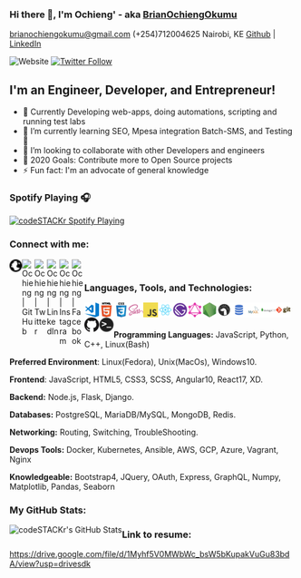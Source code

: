 ### Hi there 👋, I'm Ochieng' - aka [BrianOchiengOkumu][website]

brianochiengokumu@gmail.com
(+254)712004625
Nairobi, KE
[Github](github.com/brianochiengokumu) | [LinkedIn](linkedin.com/in/brianochiengokumu/)

![Website](https://img.shields.io/website?label=brianochiengokumu&style=for-the-badge&url=https%3A%2F%2Fcodestackr.com)
[![Twitter Follow](https://img.shields.io/twitter/follow/ochieng___?color=1DA1F2&logo=twitter&style=for-the-badge)](https://twitter.com/Ochieng___)

<!--
[![Website](https://www.linkedin.com/in/brianochiengokumu/)](https://www.linkedin.com/in/brianochiengokumu/)
[![Twitter Follow](https://img.shields.io/twitter/follow/Ochieng___?color=1DA1F2&logo=twitter&style=for-the-badge)](https://twitter.com/intent/follow?original_referer=https%3A%2F%2Fgithub.com%Ochieng___&screen_name=Ochieng___) -->

## I'm an Engineer, Developer, and Entrepreneur!

- 🔭 Currently Developing web-apps, doing automations, scripting and running test labs
- 🌱 I’m currently learning SEO, Mpesa integration Batch-SMS, and Testing 🤣
- 👯 I’m looking to collaborate with other Developers and engineers
- 🥅 2020 Goals: Contribute more to Open Source projects
- ⚡ Fun fact: I'm an advocate of general knowledge

### Spotify Playing 🎧

[<img src="https://now-playing-codestackr.vercel.app/api/spotify-playing" alt="codeSTACKr Spotify Playing" width="350" />](https://open.spotify.com/user/swyqyimdc12jajde4vpwd2x1b)

### Connect with me:

[<img align="left" alt="brianochiengokumu.com" width="22px" src="https://raw.githubusercontent.com/iconic/open-iconic/master/svg/globe.svg" />][email]

[<img align="left" alt="Ochieng | GitHub" width="22px" src="https://cdn.jsdelivr.net/npm/simple-icons@v3/icons/github.svg" />][github]

[<img align="left" alt="Ochieng | Twitter" width="22px" src="https://cdn.jsdelivr.net/npm/simple-icons@v3/icons/twitter.svg" />][twitter]

[<img align="left" alt="Ochieng | LinkedIn" width="22px" src="https://cdn.jsdelivr.net/npm/simple-icons@v3/icons/linkedin.svg" />][linkedin]

[<img align="left" alt="Ochieng | Instagram" width="22px" src="https://cdn.jsdelivr.net/npm/simple-icons@v3/icons/instagram.svg" />][instagram]

[<img align="left" alt="Ochieng | Facebook" width="22px" src="https://cdn.jsdelivr.net/npm/simple-icons@v3/icons/facebook.svg" />][facebook]

<br />

### Languages, Tools, and Technologies:

[<img align="left" alt="Visual Studio Code" width="26px" src="https://raw.githubusercontent.com/github/explore/80688e429a7d4ef2fca1e82350fe8e3517d3494d/topics/visual-studio-code/visual-studio-code.png" />][webdevplaylist]
[<img align="left" alt="HTML5" width="26px" src="https://raw.githubusercontent.com/github/explore/80688e429a7d4ef2fca1e82350fe8e3517d3494d/topics/html/html.png" />][webdevplaylist]
[<img align="left" alt="CSS3" width="26px" src="https://raw.githubusercontent.com/github/explore/80688e429a7d4ef2fca1e82350fe8e3517d3494d/topics/css/css.png" />][cssplaylist]
[<img align="left" alt="Sass" width="26px" src="https://raw.githubusercontent.com/github/explore/80688e429a7d4ef2fca1e82350fe8e3517d3494d/topics/sass/sass.png" />][cssplaylist]
[<img align="left" alt="JavaScript" width="26px" src="https://raw.githubusercontent.com/github/explore/80688e429a7d4ef2fca1e82350fe8e3517d3494d/topics/javascript/javascript.png" />][jsplaylist]
[<img align="left" alt="React" width="26px" src="https://raw.githubusercontent.com/github/explore/80688e429a7d4ef2fca1e82350fe8e3517d3494d/topics/react/react.png" />][reactplaylist]
[<img align="left" alt="Gatsby" width="26px" src="https://raw.githubusercontent.com/github/explore/e94815998e4e0713912fed477a1f346ec04c3da2/topics/gatsby/gatsby.png" />][webdevplaylist]
[<img align="left" alt="GraphQL" width="26px" src="https://raw.githubusercontent.com/github/explore/80688e429a7d4ef2fca1e82350fe8e3517d3494d/topics/graphql/graphql.png" />][webdevplaylist]
[<img align="left" alt="Node.js" width="26px" src="https://raw.githubusercontent.com/github/explore/80688e429a7d4ef2fca1e82350fe8e3517d3494d/topics/nodejs/nodejs.png" />][webdevplaylist]
[<img align="left" alt="Deno" width="26px" src="https://raw.githubusercontent.com/github/explore/361e2821e2dea67711cde99c9c40ed357061cf27/topics/deno/deno.png" />][webdevplaylist]
[<img align="left" alt="SQL" width="26px" src="https://raw.githubusercontent.com/github/explore/80688e429a7d4ef2fca1e82350fe8e3517d3494d/topics/sql/sql.png" />][webdevplaylist]
[<img align="left" alt="MySQL" width="26px" src="https://raw.githubusercontent.com/github/explore/80688e429a7d4ef2fca1e82350fe8e3517d3494d/topics/mysql/mysql.png" />][webdevplaylist]
[<img align="left" alt="MongoDB" width="26px" src="https://raw.githubusercontent.com/github/explore/80688e429a7d4ef2fca1e82350fe8e3517d3494d/topics/mongodb/mongodb.png" />][webdevplaylist]
[<img align="left" alt="Git" width="26px" src="https://raw.githubusercontent.com/github/explore/80688e429a7d4ef2fca1e82350fe8e3517d3494d/topics/git/git.png" />][webdevplaylist]
[<img align="left" alt="GitHub" width="26px" src="https://raw.githubusercontent.com/github/explore/78df643247d429f6cc873026c0622819ad797942/topics/github/github.png" />][webdevplaylist]
[<img align="left" alt="Terminal" width="26px" src="https://raw.githubusercontent.com/github/explore/80688e429a7d4ef2fca1e82350fe8e3517d3494d/topics/terminal/terminal.png" />][webdevplaylist]

<br />

<br />

**Programming Languages:** JavaScript, Python, C++, Linux(Bash)
<br />

**Preferred Environment**: Linux(Fedora), Unix(MacOs), Windows10.
<br />

**Frontend**: JavaScript, HTML5, CSS3, SCSS, Angular10, React17, XD.
<br />

**Backend:** Node.js, Flask, Django.
<br />

**Databases:** PostgreSQL, MariaDB/MySQL, MongoDB, Redis.
<br />

**Networking:** Routing, Switching, TroubleShooting.
<br />

**Devops Tools:** Docker, Kubernetes, Ansible, AWS, GCP, Azure, Vagrant, Nginx
<br />

**Knowledgeable:** Bootstrap4, JQuery, OAuth, Express, GraphQL, Numpy, Matplotlib, Pandas, Seaborn
<br />

<!-- # Blog posts

<!-- BLOG-POST-LIST:START -->
<!-- BLOG-POST-LIST:END -->

<!-- ## Projects: -->

### My GitHub Stats:

<img align="left" alt="codeSTACKr's GitHub Stats" src="https://github-readme-stats.codestackr.vercel.app/api?username=brianochiengokumu&show_icons=true&hide_border=true" />

### Link to resume:

https://drive.google.com/file/d/1Myhf5V0MWbWc_bsW5bKupakVuGu83bdA/view?usp=drivesdk

[website]: https://brianochiengokumu.com
[github]: https://github.com/brianochiengokumu
[twitter]: https://twitter.com/Ochieng___
[youtube]: https://youtube.com/brianochiengokumu
[email]: https://brianochiengokumu@gmail.com
[facebook]: https://facebook.com/brianochiengokumu
[instagram]: https://instagram.com/brianochiengikumu
[linkedin]: https://linkedin.com/in/brianochiengokumu
[webdevplaylist]: https://github.com/brianochiengokumu/To-Do-List-App
[jsplaylist]: https://github.com/brianochiengokumu/angular-Ecommerce-website
[cssplaylist]: https://github.com/brianochiengokumu/react_pwa_app
[reactplaylist]: https://github.com/brianochiengokumu/react_pwa_app
